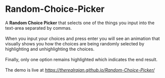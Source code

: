 # Random-Choice-Picker
A **Random Choice Picker** that selects one of the things you input into the text-area separated by commas. <br><br>
When you input your choices and press enter you will see an animation that visually shows you how the choices are being randomly selected by highlighting and unhighlighting the choices. <br><br>
Finally, only one option remains highlighted which indicates the end result.<br><br>
The demo is live at *https://therealrajan.github.io/Random-Choice-Picker/*
